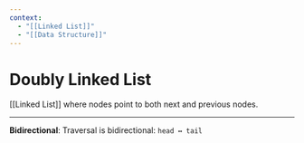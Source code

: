 ```yaml
---
context:
  - "[[Linked List]]"
  - "[[Data Structure]]"
---
```


# Doubly Linked List

[[Linked List]] where nodes point to both next and previous nodes.

---

**Bidirectional**: Traversal is bidirectional: `head ↔ tail`
